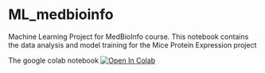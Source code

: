 # ML_medbioinfo
Machine Learning Project for MedBioInfo course. This notebook contains the data analysis and model training for the Mice Protein Expression project

The google colab notebook [![Open In Colab](https://colab.research.google.com/assets/colab-badge.svg)]([PASTE_YOUR_COCALC_LINK_HERE](https://colab.research.google.com/github/gusjoa/ML_medbioinfo/blob/main/ML_medbioinfo.ipynb))
